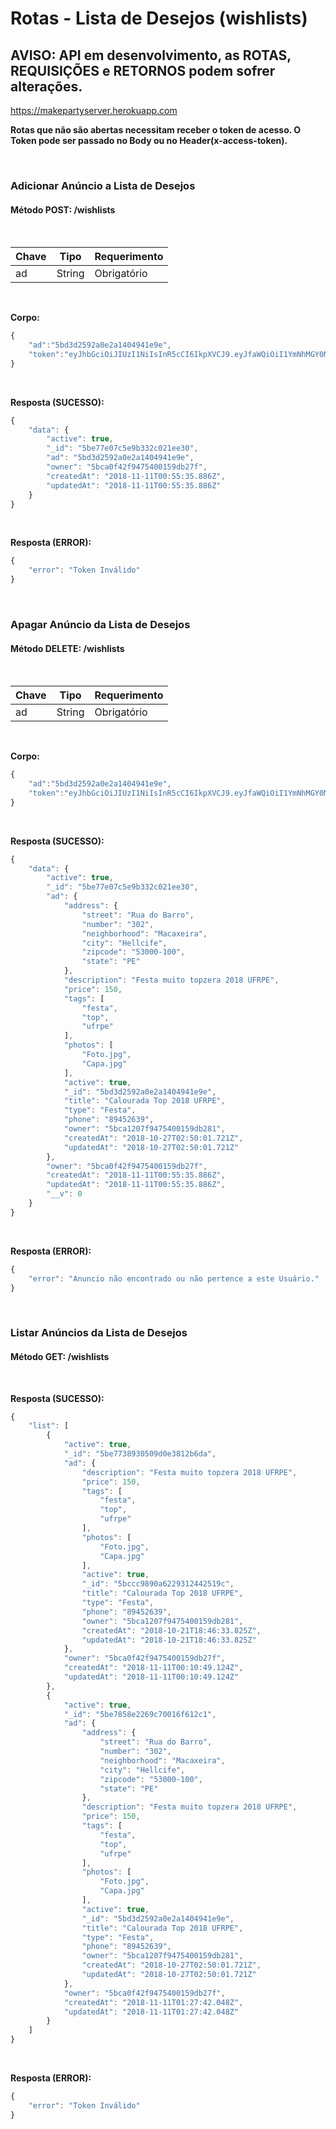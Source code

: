 # Rotas - Lista de Desejos (wishlists)
## AVISO: API em desenvolvimento, as ROTAS, REQUISIÇÕES e RETORNOS podem sofrer alterações.

https://makepartyserver.herokuapp.com

**Rotas que não são abertas necessitam receber o token de acesso. O Token pode ser passado no Body ou no Header(x-access-token).**

<br>

### Adicionar Anúncio a Lista de Desejos
#### Método **POST: /wishlists**

<br>

Chave | Tipo | Requerimento
------|------|-------------
ad | String | Obrigatório

<br>

**Corpo:**
````javascript
{
	"ad":"5bd3d2592a0e2a1404941e9e",
	"token":"eyJhbGciOiJIUzI1NiIsInR5cCI6IkpXVCJ9.eyJfaWQiOiI1YmNhMGY0MmY5NDc1NDAwMTU5ZGIyN2YiLCJ1c2VyIjp7Il9pZCI6IjViY2EwZjQyZjk0NzU0MDAxNTlkYjI3ZSIsImVtYWlsIjoiZmFnbmVyLXNpbHZhQGhvdG1haWwuY29tIn0sImlhdCI6MTU0MTg5MzQzNywiZXhwIjoxNTQxOTc5ODM3fQ.4kzWlNHOxMZO-t2TokN6_vgoYJ6DNkOoxpk7zSZqcc0"
}
````

<br>

**Resposta (SUCESSO):**
````javascript
{
    "data": {
        "active": true,
        "_id": "5be77e07c5e9b332c021ee30",
        "ad": "5bd3d2592a0e2a1404941e9e",
        "owner": "5bca0f42f9475400159db27f",
        "createdAt": "2018-11-11T00:55:35.886Z",
        "updatedAt": "2018-11-11T00:55:35.886Z"
    }
}
````

<br>

**Resposta (ERROR):**
````javascript
{
    "error": "Token Inválido"
}
````

<br>

### Apagar Anúncio da Lista de Desejos
#### Método **DELETE: /wishlists**

<br>

Chave | Tipo | Requerimento
------|------|-------------
ad | String | Obrigatório

<br>

**Corpo:**
````javascript
{
	"ad":"5bd3d2592a0e2a1404941e9e",
	"token":"eyJhbGciOiJIUzI1NiIsInR5cCI6IkpXVCJ9.eyJfaWQiOiI1YmNhMGY0MmY5NDc1NDAwMTU5ZGIyN2YiLCJ1c2VyIjp7Il9pZCI6IjViY2EwZjQyZjk0NzU0MDAxNTlkYjI3ZSIsImVtYWlsIjoiZmFnbmVyLXNpbHZhQGhvdG1haWwuY29tIn0sImlhdCI6MTU0MTg5MzQzNywiZXhwIjoxNTQxOTc5ODM3fQ.4kzWlNHOxMZO-t2TokN6_vgoYJ6DNkOoxpk7zSZqcc0"
}
````

<br>

**Resposta (SUCESSO):**
````javascript
{
    "data": {
        "active": true,
        "_id": "5be77e07c5e9b332c021ee30",
        "ad": {
            "address": {
                "street": "Rua do Barro",
                "number": "302",
                "neighborhood": "Macaxeira",
                "city": "Hellcife",
                "zipcode": "53000-100",
                "state": "PE"
            },
            "description": "Festa muito topzera 2018 UFRPE",
            "price": 150,
            "tags": [
                "festa",
                "top",
                "ufrpe"
            ],
            "photos": [
                "Foto.jpg",
                "Capa.jpg"
            ],
            "active": true,
            "_id": "5bd3d2592a0e2a1404941e9e",
            "title": "Calourada Top 2018 UFRPE",
            "type": "Festa",
            "phone": "89452639",
            "owner": "5bca1207f9475400159db281",
            "createdAt": "2018-10-27T02:50:01.721Z",
            "updatedAt": "2018-10-27T02:50:01.721Z"
        },
        "owner": "5bca0f42f9475400159db27f",
        "createdAt": "2018-11-11T00:55:35.886Z",
        "updatedAt": "2018-11-11T00:55:35.886Z",
        "__v": 0
    }
}
````

<br>

**Resposta (ERROR):**
````javascript
{
    "error": "Anuncio não encontrado ou não pertence a este Usuário."
}
````

<br>

### Listar Anúncios da Lista de Desejos
#### Método **GET: /wishlists**

<br>

**Resposta (SUCESSO):**
````javascript
{
    "list": [
        {
            "active": true,
            "_id": "5be7738930509d0e3812b6da",
            "ad": {
                "description": "Festa muito topzera 2018 UFRPE",
                "price": 150,
                "tags": [
                    "festa",
                    "top",
                    "ufrpe"
                ],
                "photos": [
                    "Foto.jpg",
                    "Capa.jpg"
                ],
                "active": true,
                "_id": "5bccc9890a6229312442519c",
                "title": "Calourada Top 2018 UFRPE",
                "type": "Festa",
                "phone": "89452639",
                "owner": "5bca1207f9475400159db281",
                "createdAt": "2018-10-21T18:46:33.825Z",
                "updatedAt": "2018-10-21T18:46:33.825Z"
            },
            "owner": "5bca0f42f9475400159db27f",
            "createdAt": "2018-11-11T00:10:49.124Z",
            "updatedAt": "2018-11-11T00:10:49.124Z"
        },
        {
            "active": true,
            "_id": "5be7858e2269c70016f612c1",
            "ad": {
                "address": {
                    "street": "Rua do Barro",
                    "number": "302",
                    "neighborhood": "Macaxeira",
                    "city": "Hellcife",
                    "zipcode": "53000-100",
                    "state": "PE"
                },
                "description": "Festa muito topzera 2018 UFRPE",
                "price": 150,
                "tags": [
                    "festa",
                    "top",
                    "ufrpe"
                ],
                "photos": [
                    "Foto.jpg",
                    "Capa.jpg"
                ],
                "active": true,
                "_id": "5bd3d2592a0e2a1404941e9e",
                "title": "Calourada Top 2018 UFRPE",
                "type": "Festa",
                "phone": "89452639",
                "owner": "5bca1207f9475400159db281",
                "createdAt": "2018-10-27T02:50:01.721Z",
                "updatedAt": "2018-10-27T02:50:01.721Z"
            },
            "owner": "5bca0f42f9475400159db27f",
            "createdAt": "2018-11-11T01:27:42.048Z",
            "updatedAt": "2018-11-11T01:27:42.048Z"
        }
    ]
}
````

<br>

**Resposta (ERROR):**
````javascript
{
    "error": "Token Inválido"
}
````
